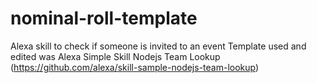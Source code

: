 # nominal-roll-template
Alexa skill to check if someone is invited to an event
Template used and edited was Alexa Simple Skill Nodejs Team Lookup (https://github.com/alexa/skill-sample-nodejs-team-lookup)
